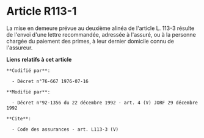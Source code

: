 # Article R113-1

La mise en demeure prévue au deuxième alinéa de l'article L. 113-3 résulte de l'envoi d'une lettre recommandée, adressée à
l'assuré, ou à la personne chargée du paiement des primes, à leur dernier domicile connu de l'assureur.

**Liens relatifs à cet article**

	**Codifié par**:

	  - Décret n°76-667 1976-07-16

	**Modifié par**:

	  - Décret n°92-1356 du 22 décembre 1992 - art. 4 (V) JORF 29 décembre 1992

	**Cite**:

	  - Code des assurances - art. L113-3 (V)
